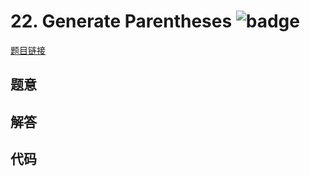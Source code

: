# 22. Generate Parentheses ![badge](https://img.shields.io/badge/-medium-yellow?style=flat-square)

[题目链接](https://leetcode.com/problems/generate-parentheses)

## 题意

## 解答

## 代码

